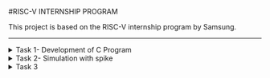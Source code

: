 #RISC-V INTERNSHIP PROGRAM

This project is based on the RISC-V internship program by Samsung.
***
<details>
<summary>
  Task 1- Development of C Program
</summary>

### Step 1: Fire up the Terminal
```bash
vsduser@vsduser-VirtualBox:~$
```

### Step 2: Direction to home 
```bash
cd
```

### Step 3: Open leafpad
```
leafpad sum1ton.c &
```

### Step 4: Write the code
```c
#include<stdio.h>
int main() {
int i,sum=0,n=5;
for(i=1;i<=n;i++) {
sum += i;
}
printf("Sum of numbers from 1 to %d is %d",n,sum);
return 0;
}
```

### Step 5: compile and run the code
```bash
gcc sum1ton.c
./a.out
```

### Step 6: compile the program in Assembly
```bash
riscv64-unknown-elf-gcc -O1 -mabi=lp64 -march=rv64i -o sum1ton.o sum1ton.c
```

### Step 7: Disassemble  the sum1ton.o object file and enable easy scrolling
```bash
riscv64-unknown-elf-objdump -d sum1ton.o
riscv64-unknown-elf-objdump -d sum1ton.o | less
```

### Step 8: Search for the main section
```bash
/main
```

### Step 9: Compare the results with optimizations (-o1 and ofast)
```bash
riscv64-unknown-elf-gcc -O1 -mabi=lp64 -march=rv64i -o sum1ton.o sum1ton.c
riscv64-unknown-elf-gcc -Ofast -mabi=lp64 -march=rv64i -o sum1ton.o sum1ton.c
```
</details>

<details>
<summary> Task 2- Simulation with spike</summary>
<hr> 
Test Spike by running a sample program (e.g. multiply.c) using both gcc compiler and RISC-V compiler and confirm that both the compilers generates same output

### Step 1: Compile and run the program in riscv using spike
```bash
spike pk multiply.o
```

### Step 2: Compile with the optimization level Ofast
```bash
riscv64-unknown-elf-gcc -Ofast -mabi=lp64 -march=rv64i -o multiplyl.o multiply.c
```

### Step 3: Generate an object dump
```bash
riscv64-unknown-elf-objdump -d multiply.o | less
```

### Step 4: Run the program with Spike debugger
```bash
spike -d pk multiply.o
```

</details>

<details>
<summary> Task 3 </summary>

## 15 Unique RISC-V Instructions and thier 32- Bit encodings:

## RISC-V instructions and thier Encodings

addi sp, sp, -32
Type:I-Type
32-bit encoding:11111111100000010000000100010011

li a5, 10
Type:I-Type
32-bit encoding:* 00000000101000000000011110010011

lui a0, 0x2b
Type:U-type
32-bit encoding:000000000000000000101010110111

sw a5, 8(sp)
Type:I-Type
32-bit encoding:00000000000010010011110100011

addi a0, a0, -752
Type:I-type
32-bit encoding:11001001000001010000010100010011

li a5, 20
Type:I-Type
32-bit encoding:00000001010000000000011110010011

sd ra, 24(sp)
Type:S-Type
32-bit encoding:0000000110001001100001010001

sw a5, 12(sp)
Type:S-Type
32-bit encoding:00000000100010010011110100011

jal ra, 10588 <puts>
Type:J-Type
32-bit encoding:00000010101111100100000011101111

addi a2, sp, 12
Type:I-Type
32-bit encoding:00000000110000010000011000010011

 addi a1, sp, 8
 Type:I-Type
 32-bit encoding:00000000100000010000010110010011

 jal ra, 10598 <scanf>
 Type:J-Type
 32-bit encoding:00000010101111110110000011101111

 lw a1, 12(sp)
 Type:I-Type
 32-bit encoding:00000000110000010010010110000011

 lw a0,8(sp)
 Type:I-Type
 32-bit encoding:00000000100000010010010100000011

 jal ra, 101e8 <__muldi3>
 Type:J-Type
 32-bit encoding:00000010100000000100000011101111

 </details>
 
